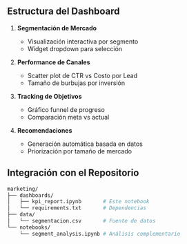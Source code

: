 ## Estructura del Dashboard

1. **Segmentación de Mercado**
   - Visualización interactiva por segmento
   - Widget dropdown para selección

2. **Performance de Canales**
   - Scatter plot de CTR vs Costo por Lead
   - Tamaño de burbujas por inversión

3. **Tracking de Objetivos**
   - Gráfico funnel de progreso
   - Comparación meta vs actual

4. **Recomendaciones**
   - Generación automática basada en datos
   - Priorización por tamaño de mercado

## Integración con el Repositorio

```bash
marketing/
├── dashboards/
│   ├── kpi_report.ipynb       # Este notebook
│   └── requirements.txt       # Dependencias
├── data/
│   └── segmentacion.csv       # Fuente de datos
└── notebooks/
    └── segment_analysis.ipynb # Análisis complementario
```
